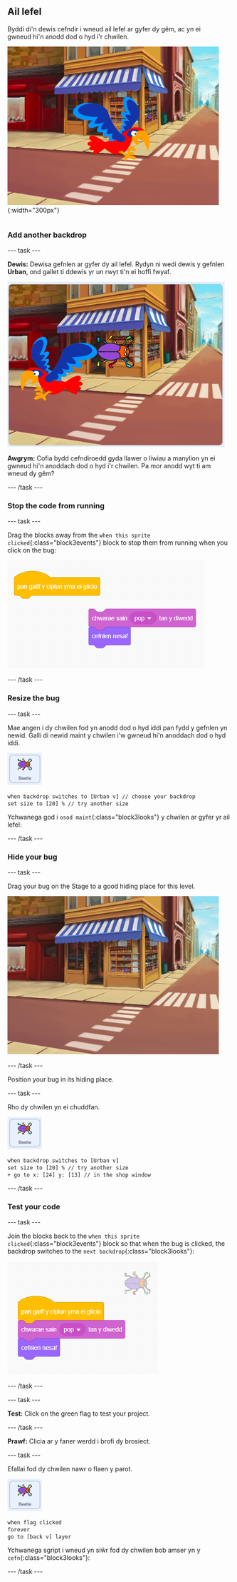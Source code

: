 ## Ail lefel

<div style="display: flex; flex-wrap: wrap">
<div style="flex-basis: 200px; flex-grow: 1; margin-right: 15px;">
Byddi di'n dewis cefndir i wneud ail lefel ar gyfer dy gêm, ac yn ei gwneud hi'n anodd dod o hyd i'r chwilen. 
</div>
<div>

![Golygfa stryd gyda chwilen guddiedig.](images/second-level.png){:width="300px"}

</div>
</div>

### Add another backdrop

--- task ---

**Dewis:** Dewisa gefnlen ar gyfer dy ail lefel. Rydyn ni wedi dewis y gefnlen **Urban**, ond gallet ti ddewis yr un rwyt ti'n ei hoffi fwyaf.

![The bug and parrot on an urban backdrop.](images/insert-urban-backdrop.png)

**Awgrym:** Cofia bydd cefndiroedd gyda llawer o liwiau a manylion yn ei gwneud hi'n anoddach dod o hyd i'r chwilen. Pa mor anodd wyt ti am wneud dy gêm?

--- /task ---

### Stop the code from running

--- task ---

Drag the blocks away from the `when this sprite clicked`{:class="block3events"} block to stop them from running when you click on the bug:

![Breaking the code.](images/breaking-script.png)

--- /task ---

### Resize the bug

--- task ---

Mae angen i dy chwilen fod yn anodd dod o hyd iddi pan fydd y gefnlen yn newid. Galli di newid maint y chwilen i'w gwneud hi'n anoddach dod o hyd iddi.

![Y corlun chwilen.](images/bug-sprite.png)

```blocks3
when backdrop switches to [Urban v] // choose your backdrop
set size to [20] % // try another size 
```

Ychwanega god i `osod maint`{:class="block3looks"} y chwilen ar gyfer yr ail lefel:

--- /task ---

### Hide your bug

--- task ---

Drag your bug on the Stage to a good hiding place for this level.

![The bug hidden in the shop window in the middle of the backdrop.](images/hidden-urban-backdrop.png)

--- /task ---

Position your bug in its hiding place.

--- task ---

Rho dy chwilen yn ei chuddfan.

![Y corlun chwilen.](images/bug-sprite.png)

```blocks3
when backdrop switches to [Urban v]
set size to [20] % // try another size 
+ go to x: [24] y: [13] // in the shop window
```

--- /task ---

### Test your code

--- task ---

Join the blocks back to the `when this sprite clicked`{:class="block3events"} block so that when the bug is clicked, the backdrop switches to the `next backdrop`{:class="block3looks"}:

![The blocks are joined back together.](images/fixed-script.png)

--- /task ---

--- task ---

**Test:** Click on the green flag to test your project.

--- /task ---

**Prawf:** Clicia ar y faner werdd i brofi dy brosiect.

--- task ---

Efallai fod dy chwilen nawr o flaen y parot.

![Y corlun chwilen.](images/bug-sprite.png)

```blocks3
when flag clicked
forever
go to [back v] layer
```

Ychwanega sgript i wneud yn siŵr fod dy chwilen bob amser yn y `cefn`{:class="block3looks"}:

--- /task ---
